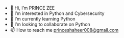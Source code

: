 - 👋 Hi, I’m PRINCE ZEE
- 👀 I’m interested in Python and Cybersecurity
- 🌱 I’m currently learning Python
- 💞️ I’m looking to collaborate on Python
- 📫 How to reach me princeshaheer008@gmail.com

<!---
princezee008/princezee008 is a ✨ special ✨ repository because its `README.md` (this file) appears on your GitHub profile.
You can click the Preview link to take a look at your changes.
--->
